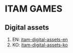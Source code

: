 # ITAM GAMES

## Digital assets

 1. EN: [itam-digital-assets-en](https://github.com/itamgames/itamgames/blob/master/digital-assets/digital-assets-en.pdf)
 2. KO: [itam-digital-assets-ko](https://github.com/itamgames/itamgames/blob/master/digital-assets/digital-assets-ko.pdf)

